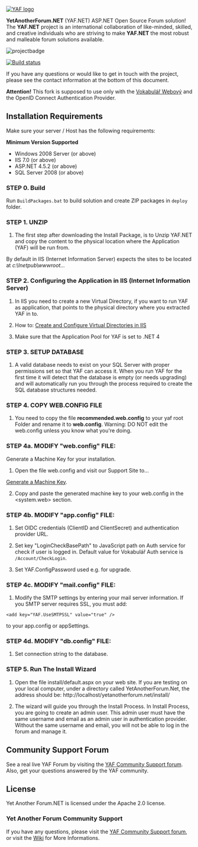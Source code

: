 [![YAF logo](http://yetanotherforum.net/forum/images/YafLogo.png)](http://www.yetanotherforum.net)

**YetAnotherForum.NET** (YAF.NET) ASP.NET Open Source Forum solution! The **YAF.NET** project is an international collaboration of like-minded, skilled, and creative individuals who are striving to make **YAF.NET** the most robust and malleable forum solutions available.

![projectbadge](http://www.ohloh.net/p/yaf/widgets/project_partner_badge.gif)

[![Build status](https://ci.appveyor.com/api/projects/status/9905j18xqb16gdy7?svg=true)](https://ci.appveyor.com/project/YAFNET/yafnet)

If you have any questions or would like to get in touch with the project, please see the contact information at the bottom of this document.

**Attention!** This fork is supposed to use only with the [Vokabulář Webový](https://github.com/RIDICS/ITJakub) and the OpenID Connect Authentication Provider.

## Installation Requirements

Make sure your server / Host has the following requirements:

**Minimum Version Supported**
* Windows 2008 Server (or above)
* IIS 7.0 (or above)
* ASP.NET 4.5.2 (or above)
* SQL Server 2008 (or above)

### STEP 0. Build

Run `BuildPackages.bat` to build solution and create ZIP packages in `deploy` folder.

### STEP 1. UNZIP

1.  The first step after downloading the Install Package, is to Unzip YAF.NET and copy the content to the physical location where the Application (YAF) will be run from. 

By default in IIS (Internet Information Server) expects the sites to be located at _c:\Inetpub\wwwroot\..._

### STEP 2. Configuring the Application in IIS (Internet Information Server)

1.  In IIS you need to create a new Virtual Directory, if you want to run YAF as application, that points to the physical directory where you extracted YAF in to.

2.  How to: [Create and Configure Virtual Directories in IIS](http://msdn.microsoft.com/en-us/library/bb763173.aspx)

3.  Make sure that the Application Pool for YAF is set to .NET 4

### STEP 3. SETUP DATABASE

1.  A valid database needs to exist on your SQL Server with proper permissions set so that YAF can access it. When you run YAF for the first time it will detect that the database is empty (or needs upgrading) and will automatically run you through the process
 required to create the SQL database structures needed.

### STEP 4. COPY WEB.CONFIG FILE

1.  You need to copy the file **recommended.web.config** to your yaf root Folder and rename it to
**web.config**. Warning: DO NOT edit the web.config unless you know what you're doing.

### STEP 4a. MODIFY &quot;web.config&quot; FILE:

Generate a Machine Key for your installation.

1.  Open the file web.config and visit our Support Site to...

[Generate a Machine Key](http://yetanotherforum.net/key). 

2.  Copy and paste the generated machine key to your web.config in the &lt;system.web&gt; section.

### STEP 4b. MODIFY &quot;app.config&quot; FILE:

1.  Set OIDC credentials (ClientID and ClientSecret) and authentication provider URL.

2.  Set key &quot;LoginCheckBasePath&quot; to JavaScript path on Auth service for check if user is logged in. Default value for Vokabulář Auth service is `/Account/CheckLogin`.

3.  Set YAF.ConfigPassword used e.g. for upgrade.

### STEP 4c. MODIFY &quot;mail.config&quot; FILE:

1.  Modify the SMTP settings by entering your mail server information. If you SMTP server requires SSL, you must add:

`<add key="YAF.UseSMTPSSL" value="true" />`

to your app.config or appSettings.

### STEP 4d. MODIFY &quot;db.config&quot; FILE:

1. Set connection string to the database.

### STEP 5. Run The Install Wizard

1.  Open the file install/default.aspx on your web site. If you are testing on your local computer, under a directory called YetAnotherForum.Net, the address should be: http://localhost/yetanotherforum.net/install/

2.  The wizard will guide you through the Install Process. In Install Process, you are going to create an admin user. This admin user must have the same username and email as an admin user in authentication provider. Without the same username and email, you will not be able to log in the forum and manage it.


## Community Support Forum

See a real live YAF Forum by visiting the [YAF Community Support forum](http://forum.yetanotherforum.net). Also, get your questions answered by the YAF community.

## License

Yet Another Forum.NET is licensed under the Apache 2.0 license. 


### Yet Another Forum Community Support

If you have any questions, please visit the [YAF Community Support forum](http://forum.yetanotherforum.net), or visit the [Wiki](https://github.com/YAFNET/YAFNET/wiki) for More Informations.

